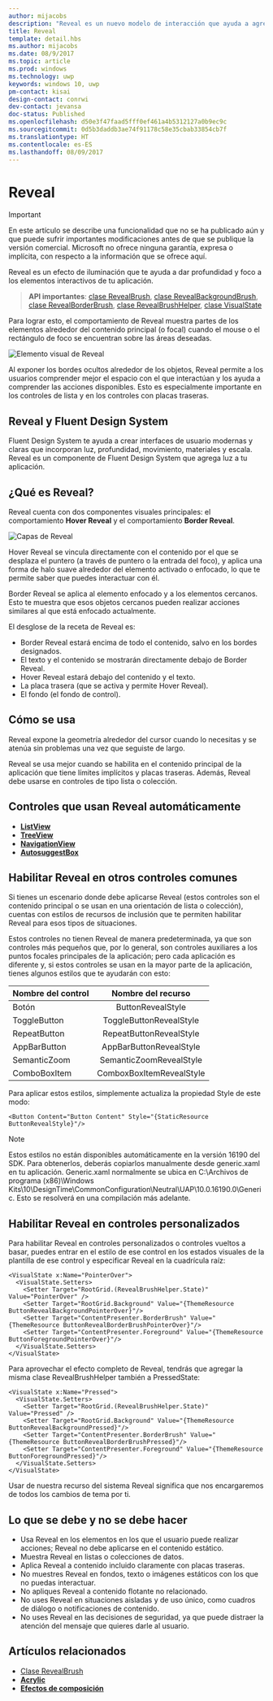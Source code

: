 ```yaml
---
author: mijacobs
description: "Reveal es un nuevo modelo de interacción que ayuda a agregar más enfoque y deleite a tu aplicación."
title: Reveal
template: detail.hbs
ms.author: mijacobs
ms.date: 08/9/2017
ms.topic: article
ms.prod: windows
ms.technology: uwp
keywords: windows 10, uwp
pm-contact: kisai
design-contact: conrwi
dev-contact: jevansa
doc-status: Published
ms.openlocfilehash: d50e3f47faad5fff0ef461a4b5312127a0b9ec9c
ms.sourcegitcommit: 0d5b3daddb3ae74f91178c58e35cbab33854cb7f
ms.translationtype: HT
ms.contentlocale: es-ES
ms.lasthandoff: 08/09/2017
---
```

# <a name="reveal"></a>Reveal

> [!IMPORTANT]
> En este artículo se describe una funcionalidad que no se ha publicado aún y que puede sufrir importantes modificaciones antes de que se publique la versión comercial. Microsoft no ofrece ninguna garantía, expresa o implícita, con respecto a la información que se ofrece aquí.

Reveal es un efecto de iluminación que te ayuda a dar profundidad y foco a los elementos interactivos de tu aplicación.

> **API importantes**: [clase RevealBrush](https://docs.microsoft.com/uwp/api/windows.ui.xaml.media.revealbrush), [clase RevealBackgroundBrush](https://docs.microsoft.com/uwp/api/windows.ui.xaml.media.revealbackgroundbrush), [clase RevealBorderBrush](https://docs.microsoft.com/uwp/api/windows.ui.xaml.media.revealborderbrush), [clase RevealBrushHelper](https://docs.microsoft.com/uwp/api/windows.ui.xaml.media.revealbrushhelper), [clase VisualState](https://docs.microsoft.com/en-us/uwp/api/Windows.UI.Xaml.VisualState)

Para lograr esto, el comportamiento de Reveal muestra partes de los elementos alrededor del contenido principal (o focal) cuando el mouse o el rectángulo de foco se encuentran sobre las áreas deseadas.

![Elemento visual de Reveal](images/Nav_Reveal_Animation.gif)

Al exponer los bordes ocultos alrededor de los objetos, Reveal permite a los usuarios comprender mejor el espacio con el que interactúan y los ayuda a comprender las acciones disponibles. Esto es especialmente importante en los controles de lista y en los controles con placas traseras.

## <a name="reveal-and-the-fluent-design-system"></a>Reveal y Fluent Design System

 Fluent Design System te ayuda a crear interfaces de usuario modernas y claras que incorporan luz, profundidad, movimiento, materiales y escala. Reveal es un componente de Fluent Design System que agrega luz a tu aplicación. 

## <a name="what-is-reveal"></a>¿Qué es Reveal?

Reveal cuenta con dos componentes visuales principales: el comportamiento **Hover Reveal** y el comportamiento **Border Reveal**.

![Capas de Reveal](images/RevealLayers.png)

Hover Reveal se vincula directamente con el contenido por el que se desplaza el puntero (a través de puntero o la entrada del foco), y aplica una forma de halo suave alrededor del elemento activado o enfocado, lo que te permite saber que puedes interactuar con él.

Border Reveal se aplica al elemento enfocado y a los elementos cercanos. Esto te muestra que esos objetos cercanos pueden realizar acciones similares al que está enfocado actualmente.

El desglose de la receta de Reveal es:

- Border Reveal estará encima de todo el contenido, salvo en los bordes designados.
- El texto y el contenido se mostrarán directamente debajo de Border Reveal.
- Hover Reveal estará debajo del contenido y el texto.
- La placa trasera (que se activa y permite Hover Reveal).
- El fondo (el fondo de control).

<!--
<div class=”microsoft-internal-note”>
To create your own Reveal lighting effect for static comps or prototype purposes, see the full [uni design guidance](http://uni/DesignDepot.FrontEnd/#/ProductNav/3020/1/dv/?t=Resources%7CToolkit%7CReveal&f=Neon) for this effect in illustrator.
</div>
-->

## <a name="how-to-use-it"></a>Cómo se usa

Reveal expone la geometría alrededor del cursor cuando lo necesitas y se atenúa sin problemas una vez que seguiste de largo.

Reveal se usa mejor cuando se habilita en el contenido principal de la aplicación que tiene límites implícitos y placas traseras. Además, Reveal debe usarse en controles de tipo lista o colección.

## <a name="controls-that-automatically-use-reveal"></a>Controles que usan Reveal automáticamente

- [**ListView**](../controls-and-patterns/lists.md)
- [**TreeView**](../controls-and-patterns/tree-view.md)
- [**NavigationView**](../controls-and-patterns/navigationview.md)
- [**AutosuggestBox**](../controls-and-patterns/auto-suggest-box.md)

## <a name="enabling-reveal-on-other-common-controls"></a>Habilitar Reveal en otros controles comunes

Si tienes un escenario donde debe aplicarse Reveal (estos controles son el contenido principal o se usan en una orientación de lista o colección), cuentas con estilos de recursos de inclusión que te permiten habilitar Reveal para esos tipos de situaciones.

Estos controles no tienen Reveal de manera predeterminada, ya que son controles más pequeños que, por lo general, son controles auxiliares a los puntos focales principales de la aplicación; pero cada aplicación es diferente y, si estos controles se usan en la mayor parte de la aplicación, tienes algunos estilos que te ayudarán con esto:

| Nombre del control   | Nombre del recurso |
|----------|:-------------:|
| Botón |  ButtonRevealStyle |
| ToggleButton | ToggleButtonRevealStyle |
| RepeatButton | RepeatButtonRevealStyle |
| AppBarButton | AppBarButtonRevealStyle |
| SemanticZoom | SemanticZoomRevealStyle |
| ComboBoxItem | ComboxBoxItemRevealStyle |

Para aplicar estos estilos, simplemente actualiza la propiedad Style de este modo:

```XAML
<Button Content="Button Content" Style="{StaticResource ButtonRevealStyle}"/>
```

> [!NOTE]
> Estos estilos no están disponibles automáticamente en la versión 16190 del SDK. Para obtenerlos, deberás copiarlos manualmente desde generic.xaml en tu aplicación. Generic.xaml normalmente se ubica en C:\Archivos de programa (x86)\Windows Kits\10\DesignTime\CommonConfiguration\Neutral\UAP\10.0.16190.0\Generic. Esto se resolverá en una compilación más adelante. 

## <a name="enabling-reveal-on-custom-controls"></a>Habilitar Reveal en controles personalizados

Para habilitar Reveal en controles personalizados o controles vueltos a basar, puedes entrar en el estilo de ese control en los estados visuales de la plantilla de ese control y especificar Reveal en la cuadrícula raíz:

```xaml
<VisualState x:Name="PointerOver">
  <VisualState.Setters>
    <Setter Target="RootGrid.(RevealBrushHelper.State)" Value="PointerOver" />
    <Setter Target="RootGrid.Background" Value="{ThemeResource ButtonRevealBackgroundPointerOver}"/>
    <Setter Target="ContentPresenter.BorderBrush" Value="{ThemeResource ButtonRevealBorderBrushPointerOver}"/>
    <Setter Target="ContentPresenter.Foreground" Value="{ThemeResource ButtonForegroundPointerOver}"/>
  </VisualState.Setters>
</VisualState>
```

Para aprovechar el efecto completo de Reveal, tendrás que agregar la misma clase RevealBrushHelper también a PressedState:

```xaml
<VisualState x:Name="Pressed">
  <VisualState.Setters>
    <Setter Target="RootGrid.(RevealBrushHelper.State)" Value="Pressed" />
    <Setter Target="RootGrid.Background" Value="{ThemeResource ButtonRevealBackgroundPressed}"/>
    <Setter Target="ContentPresenter.BorderBrush" Value="{ThemeResource ButtonRevealBorderBrushPressed}"/>
    <Setter Target="ContentPresenter.Foreground" Value="{ThemeResource ButtonForegroundPressed}"/>
  </VisualState.Setters>
</VisualState>
```


Usar de nuestra recurso del sistema Reveal significa que nos encargaremos de todos los cambios de tema por ti.

## <a name="dos-and-donts"></a>Lo que se debe y no se debe hacer
- Usa Reveal en los elementos en los que el usuario puede realizar acciones; Reveal no debe aplicarse en el contenido estático.
- Muestra Reveal en listas o colecciones de datos.
- Aplica Reveal a contenido incluido claramente con placas traseras.
- No muestres Reveal en fondos, texto o imágenes estáticos con los que no puedas interactuar.
- No apliques Reveal a contenido flotante no relacionado.
- No uses Reveal en situaciones aisladas y de uso único, como cuadros de diálogo o notificaciones de contenido.
- No uses Reveal en las decisiones de seguridad, ya que puede distraer la atención del mensaje que quieres darle al usuario.

## <a name="related-articles"></a>Artículos relacionados

- [Clase RevealBrush](https://docs.microsoft.com/uwp/api/windows.ui.xaml.media.revealbrush)
- [**Acrylic**](acrylic.md)
- [**Efectos de composición**](https://msdn.microsoft.com/windows/uwp/graphics/composition-effects)
